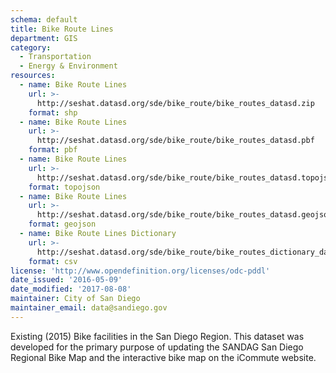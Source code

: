 ```yaml
---
schema: default
title: Bike Route Lines
department: GIS
category:
  - Transportation
  - Energy & Environment
resources:
  - name: Bike Route Lines
    url: >-
      http://seshat.datasd.org/sde/bike_route/bike_routes_datasd.zip
    format: shp
  - name: Bike Route Lines
    url: >-
      http://seshat.datasd.org/sde/bike_route/bike_routes_datasd.pbf
    format: pbf
  - name: Bike Route Lines
    url: >-
      http://seshat.datasd.org/sde/bike_route/bike_routes_datasd.topojson
    format: topojson
  - name: Bike Route Lines
    url: >-
      http://seshat.datasd.org/sde/bike_route/bike_routes_datasd.geojson
    format: geojson
  - name: Bike Route Lines Dictionary
    url: >-
      http://seshat.datasd.org/sde/bike_route/bike_routes_dictionary_datasd.csv
    format: csv
license: 'http://www.opendefinition.org/licenses/odc-pddl'
date_issued: '2016-05-09'
date_modified: '2017-08-08'
maintainer: City of San Diego
maintainer_email: data@sandiego.gov
---
```

Existing (2015) Bike facilities in the San Diego Region. This dataset was
developed for the primary purpose of updating the SANDAG San Diego Regional
Bike Map and the interactive bike map on the iCommute website.
